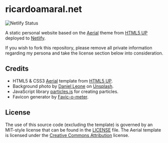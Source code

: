 # ricardoamaral.net

![Netlify Status](https://api.netlify.com/api/v1/badges/510108d4-40ab-4ff5-9ee7-0521a9d05349/deploy-status)

A static personal website based on the [Aerial](https://html5up.net/aerial) theme from [HTML5 UP](https://html5up.net/) deployed to [Netlify](https://www.netlify.com/).

If you wish to fork this repository, please remove all private information regarding my persona and take the license section below into consideration.

## Credits

- HTML5 & CSS3 [Aerial](https://html5up.net/aerial) template from [HTML5 UP](https://html5up.net/).
- Background photo by [Daniel Leone](https://unsplash.com/photos/g30P1zcOzXo) on [Unsplash](https://unsplash.com/).
- JavaScript library [particles.js](https://vincentgarreau.com/particles.js/) for creating particles.
- Favicon generator by [Favic-o-meter](http://www.favicomatic.com/).

## License

The use of this source code (excluding the template) is governed by an MIT-style license that can be found in the [LICENSE](LICENSE) file. The Aerial template is licensed under the [Creative Commons Attribution](https://html5up.net/license) license.
